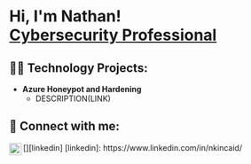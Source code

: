 <h1>Hi, I'm Nathan! <br/><a href="https://www.linkedin.com/in/nkincaid/">Cybersecurity Professional</a></h1>

<h2>👨‍💻 Technology Projects:</h2>

- <b>Azure Honeypot and Hardening</b>
  - DESCRIPTION(LINK)

<h2> 🤳 Connect with me:</h2>
[<img align="left" alt="NathanKincaid | LinkedIn" width="22px" src="https://cdn.jsdelivr.net/npm/simple-icons@v3/icons/linkedin.svg" />][linkedin]
[linkedin]: https://www.linkedin.com/in/nkincaid/

<!--
**Kincaid7/Kincaid7** is a ✨ _special_ ✨ repository because its `README.md` (this file) appears on your GitHub profile.

Here are some ideas to get you started:

- 🔭 I’m currently working on ...
- 🌱 I’m currently learning ...
- 👯 I’m looking to collaborate on ...
- 🤔 I’m looking for help with ...
- 💬 Ask me about ...
- 📫 How to reach me: ...
- 😄 Pronouns: ...
- ⚡ Fun fact: ...
-->
